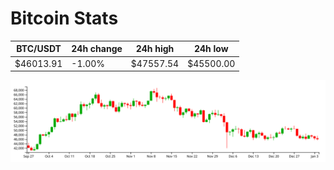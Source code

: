 # Bitcoin Stats

BTC/USDT|24h change|24h high|24h low|
|---|---|---|---|
|$46013.91|-1.00%|$47557.54|$45500.00|

<img src="./chart.svg">
